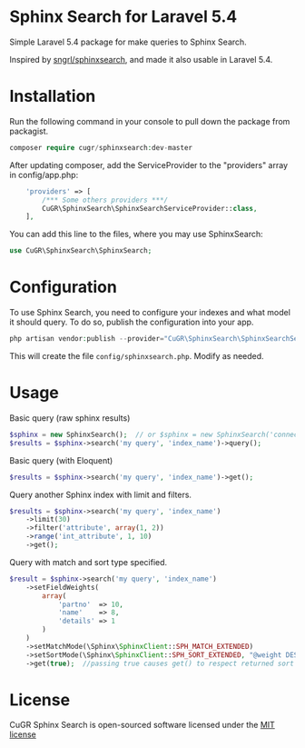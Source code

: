 Sphinx Search for Laravel 5.4
=======================
Simple Laravel 5.4 package for make queries to Sphinx Search.

Inspired by [sngrl/sphinxsearch](https://github.com/sngrl/sphinxsearch), and made it also usable in Laravel 5.4.

Installation
=======================

Run the following command in your console to pull down the package from packagist.

```php
composer require cugr/sphinxsearch:dev-master
```

After updating composer, add the ServiceProvider to the "providers" array in config/app.php:

```php
	'providers' => [
        /*** Some others providers ***/
        CuGR\SphinxSearch\SphinxSearchServiceProvider::class,
    ],
```

You can add this line to the files, where you may use SphinxSearch:

```php
use CuGR\SphinxSearch\SphinxSearch;
```

Configuration
=======================

To use Sphinx Search, you need to configure your indexes and what model it should query. To do so, publish the configuration into your app.

```php
php artisan vendor:publish --provider="CuGR\SphinxSearch\SphinxSearchServiceProvider"
```

This will create the file `config/sphinxsearch.php`. Modify as needed.

Usage
=======================

Basic query (raw sphinx results)
```php
$sphinx = new SphinxSearch();  // or $sphinx = new SphinxSearch('connection_name');
$results = $sphinx->search('my query', 'index_name')->query();
```

Basic query (with Eloquent)
```php
$results = $sphinx->search('my query', 'index_name')->get();
```

Query another Sphinx index with limit and filters.
```php
$results = $sphinx->search('my query', 'index_name')
	->limit(30)
	->filter('attribute', array(1, 2))
	->range('int_attribute', 1, 10)
	->get();
```

Query with match and sort type specified.
```php
$result = $sphinx->search('my query', 'index_name')
	->setFieldWeights(
		array(
			'partno'  => 10,
			'name'    => 8,
			'details' => 1
		)
	)
	->setMatchMode(\Sphinx\SphinxClient::SPH_MATCH_EXTENDED)
	->setSortMode(\Sphinx\SphinxClient::SPH_SORT_EXTENDED, "@weight DESC")
	->get(true);  //passing true causes get() to respect returned sort order
```


License
=======================

CuGR Sphinx Search is open-sourced software licensed under the [MIT license]('LICENSE')
